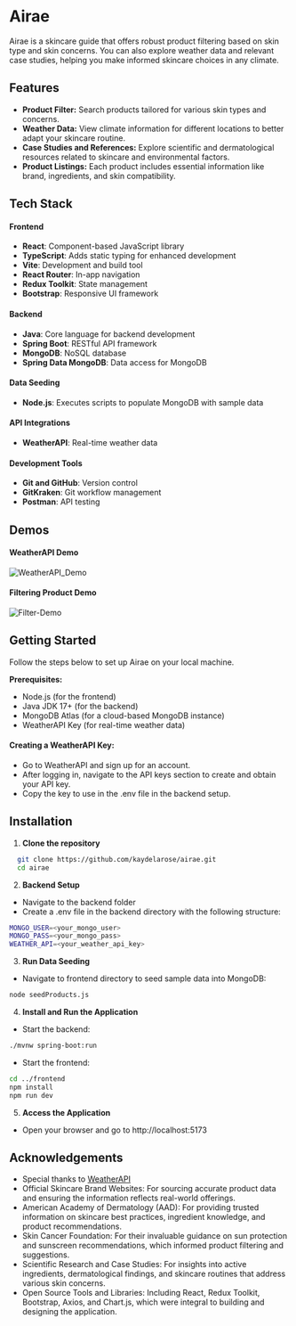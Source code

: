 # Airae

Airae is a skincare guide that offers robust product filtering based on skin type and skin concerns. You can also explore weather data and relevant case studies, helping you make informed skincare choices in any climate.

## Features

- **Product Filter:** Search products tailored for various skin types and concerns.
- **Weather Data:** View climate information for different locations to better adapt your skincare routine.
- **Case Studies and References:** Explore scientific and dermatological resources related to skincare and environmental factors.
- **Product Listings:** Each product includes essential information like brand, ingredients, and skin compatibility.

## Tech Stack

#### Frontend
- **React**: Component-based JavaScript library
- **TypeScript**: Adds static typing for enhanced development
- **Vite**: Development and build tool
- **React Router**: In-app navigation
- **Redux Toolkit**: State management
- **Bootstrap**: Responsive UI framework

#### Backend
- **Java**: Core language for backend development
- **Spring Boot**: RESTful API framework
- **MongoDB**: NoSQL database
- **Spring Data MongoDB**: Data access for MongoDB

#### Data Seeding
- **Node.js**: Executes scripts to populate MongoDB with sample data

#### API Integrations
- **WeatherAPI**: Real-time weather data

#### Development Tools
- **Git and GitHub**: Version control
- **GitKraken**: Git workflow management
- **Postman**: API testing

## Demos

#### WeatherAPI Demo
![WeatherAPI_Demo](https://github.com/user-attachments/assets/2a5df2b2-05d9-4cf6-a69d-0fb5a9a7a65a)

#### Filtering Product Demo
![Filter-Demo](https://github.com/user-attachments/assets/89dde28e-1f44-407f-8d57-a49d59e0a56b)

## Getting Started

Follow the steps below to set up Airae on your local machine.

**Prerequisites:**
- Node.js (for the frontend)
- Java JDK 17+ (for the backend)
- MongoDB Atlas (for a cloud-based MongoDB instance)
- WeatherAPI Key (for real-time weather data)

#### Creating a WeatherAPI Key:
- Go to WeatherAPI and sign up for an account.
- After logging in, navigate to the API keys section to create and obtain your API key.
- Copy the key to use in the .env file in the backend setup.

## Installation

1. **Clone the repository**
```bash
  git clone https://github.com/kaydelarose/airae.git
  cd airae
```

2. **Backend Setup**
- Navigate to the backend folder
- Create a .env file in the backend directory with the following structure:
```bash
MONGO_USER=<your_mongo_user>
MONGO_PASS=<your_mongo_pass>
WEATHER_API=<your_weather_api_key>
```

3. **Run Data Seeding**
- Navigate to frontend directory to seed sample data into MongoDB:
```bash
node seedProducts.js
```

4. **Install and Run the Application**
- Start the backend:
```bash
./mvnw spring-boot:run
```
- Start the frontend:
```bash
cd ../frontend
npm install
npm run dev
```

5. **Access the Application**
- Open your browser and go to http://localhost:5173

## Acknowledgements

 - Special thanks to [WeatherAPI](https://www.weatherapi.com/)
 - Official Skincare Brand Websites: For sourcing accurate product data and ensuring the information reflects real-world offerings.
 - American Academy of Dermatology (AAD): For providing trusted information on skincare best practices, ingredient knowledge, and product recommendations.
 - Skin Cancer Foundation: For their invaluable guidance on sun protection and sunscreen recommendations, which informed product filtering and suggestions.
 - Scientific Research and Case Studies: For insights into active ingredients, dermatological findings, and skincare routines that address various skin concerns.
 - Open Source Tools and Libraries: Including React, Redux Toolkit, Bootstrap, Axios, and Chart.js, which were integral to building and designing the application.
